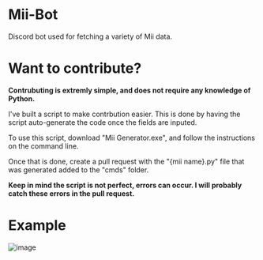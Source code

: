 # Mii-Bot
Discord bot used for fetching a variety of Mii data. 

# Want to contribute?
**Contrubuting is extremly simple, and does not require any knowledge of Python.**

I've built a script to make contrbution easier. This is done by having the script auto-generate the code once the fields are inputed.

To use this script, download "Mii Generator.exe", and follow the instructions on the command line. 

Once that is done, create a pull request with the "{mii name}.py" file that was generated added to the "cmds" folder. 

**Keep in mind the script is not perfect, errors can occur. I will probably catch these errors in the pull request.**

# Example
![image](https://user-images.githubusercontent.com/82438230/173198903-9d39ce7e-52d2-4349-b4a7-8196a3a03445.png)

